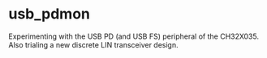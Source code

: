 # usb_pdmon

Experimenting with the USB PD (and USB FS) peripheral of the CH32X035. Also trialing a new discrete LIN transceiver design.
